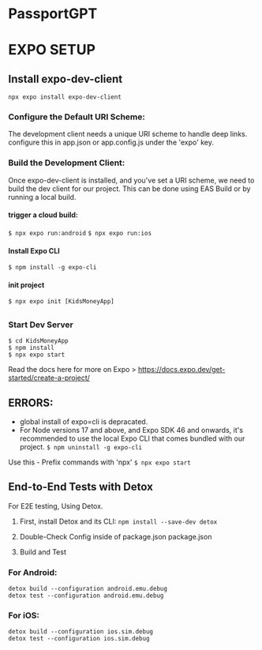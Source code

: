 # PassportGPT

# EXPO SETUP 

## Install expo-dev-client 
`npx expo install expo-dev-client`

### Configure the Default URI Scheme: 
The development client needs a unique URI scheme to handle deep links. configure this in app.json or app.config.js under the 'expo' key. 

### Build the Development Client: 
Once expo-dev-client is installed, and you've set a URI scheme, we need to build the dev client for our project. This can be done using EAS Build or by running a local build.

#### trigger a cloud build: 
`$ npx expo run:android`
`$ npx expo run:ios `


#### Install Expo CLI
`$ npm install -g expo-cli `

#### init project 
`$ npx expo init [KidsMoneyApp]` 

## 

### Start Dev Server
```
$ cd KidsMoneyApp
$ npm install
$ npx expo start 
```
Read the docs here for more on Expo > https://docs.expo.dev/get-started/create-a-project/



## ERRORS: 
- global install of expo=cli is depracated.
- For Node versions 17 and above, and Expo SDK 46 and onwards, it's recommended to use the local Expo CLI that comes bundled with our project.
`$ npm uninstall -g expo-cli`

Use this - Prefix commands with 'npx'
`$ npx expo start`




## End-to-End Tests with Detox
For E2E testing, Using Detox.

1. First, install Detox and its CLI:
`npm install --save-dev detox`

2. Double-Check Config inside of package.json
package.json

3. Build and Test 
### For Android:
```
detox build --configuration android.emu.debug
detox test --configuration android.emu.debug
```
### For iOS:
```
detox build --configuration ios.sim.debug
detox test --configuration ios.sim.debug
```

